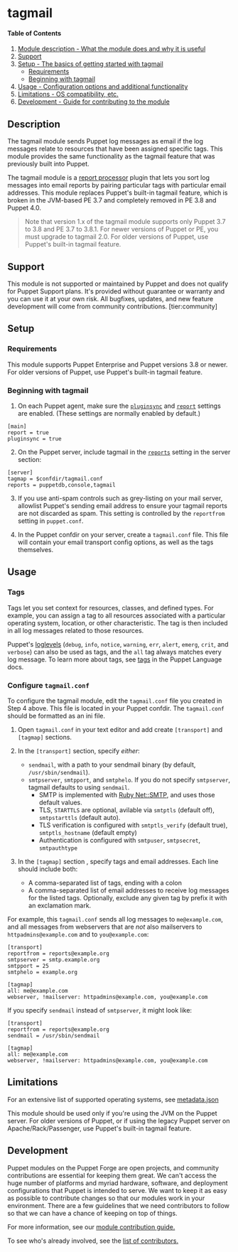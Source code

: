# tagmail

#### Table of Contents

1. [Module description - What the module does and why it is useful](#description)
2. [Support](#support)
3. [Setup - The basics of getting started with tagmail](#setup)
   * [Requirements](#requirements)
   * [Beginning with tagmail](#beginning-with-tagmail)
4. [Usage - Configuration options and additional functionality](#usage)
5. [Limitations - OS compatibility, etc.](#limitations)
6. [Development - Guide for contributing to the module](#development)


## Description

The tagmail module sends Puppet log messages as email if the log messages relate to resources that have been assigned specific tags. This module provides the same functionality as the tagmail feature that was previously built into Puppet.

The tagmail module is a [report processor](https://puppet.com/docs/puppet/latest/reporting_write_processors.html) plugin that lets you sort log messages into email reports by pairing particular tags with particular email addresses. This module replaces Puppet's built-in tagmail feature, which is broken in the JVM-based PE 3.7 and completely removed in PE 3.8 and Puppet 4.0.

> Note that version 1.x of the tagmail module supports only Puppet 3.7 to 3.8 and PE 3.7 to 3.8.1. For newer versions of Puppet or PE, you must upgrade to tagmail 2.0. For older versions of Puppet, use Puppet's built-in tagmail feature.

## Support

This module is not supported or maintained by Puppet and does not qualify for Puppet Support plans.
It's provided without guarantee or warranty and you can use it at your own risk.
All bugfixes, updates, and new feature development will come from community contributions.
[tier:community]

## Setup

### Requirements

This module supports Puppet Enterprise and Puppet versions 3.8 or newer. For older versions of Puppet, use Puppet's built-in tagmail feature.

### Beginning with tagmail

1. On each Puppet agent, make sure the [`pluginsync`](https://docs.puppet.com/puppet/latest/configuration.html#pluginsync) and [`report`](https://docs.puppet.com/puppet/latest/configuration.html#report) settings are enabled. (These settings are normally enabled by default.)

  ```
[main]
report = true
pluginsync = true
  ```

2. On the Puppet server, include tagmail in the [`reports`](https://docs.puppetlabs.com/puppet/latest/configuration.html#reports) setting in the server section:

  ```
[server]
tagmap = $confdir/tagmail.conf
reports = puppetdb,console,tagmail
  ```

3. If you use anti-spam controls such as grey-listing on your mail server, allowlist Puppet's sending email address to ensure your tagmail reports are not discarded as spam. This setting is controlled by the `reportfrom` setting in `puppet.conf`.

4. In the Puppet confdir on your server, create a `tagmail.conf` file. This file will contain your email transport config options, as well as the tags themselves.

## Usage

### Tags

Tags let you set context for resources, classes, and defined types. For example, you can assign a tag to all resources associated with a particular operating system, location, or other characteristic. The tag is then included in all log messages related to those resources.

Puppet's [loglevels](https://docs.puppet.com/puppet/latest/metaparameter.html#loglevel) (`debug`, `info`, `notice`, `warning`, `err`, `alert`, `emerg`, `crit`, and `verbose`) can also be used as tags, and the `all` tag always matches every log message. To learn more about tags, see [tags](https://puppet.com/docs/puppet/latest/lang_tags.html) in the Puppet Language docs.

### Configure `tagmail.conf`

To configure the tagmail module, edit the `tagmail.conf` file you created in Step 4 above. This file is located in your Puppet confdir. The `tagmail.conf` should be formatted as an ini file.

1. Open `tagmail.conf` in your text editor and add create `[transport]` and `[tagmap]` sections.

1. In the `[transport]` section, specify _either_:

   * `sendmail`, with a path to your sendmail binary (by default, `/usr/sbin/sendmail`).
   * `smtpserver`, `smtpport`, and `smtphelo`. If you do not specify `smtpserver`, tagmail defaults to using `sendmail`.
     * SMTP is implemented with [Ruby Net::SMTP](https://github.com/ruby/net-smtp/blob/9e44412d0da2dc7697bc45973e9ed12f5b4acfb5/lib/net/smtp.rb#L477-L529), and uses those default values.
     * TLS, `STARTTLS` are optional, avilable via `smtptls` (default off), `smtpstarttls` (default auto).
     * TLS verification is configured with `smtptls_verify` (default true), `smtptls_hostname` (default empty)
     * Authentication is configured with `smtpuser`, `smtpsecret`, `smtpauthtype`

1. In the `[tagmap]` section , specify tags and email addresses. Each line should include both:

   * A comma-separated list of tags, ending with a colon
   * A comma-separated list of email addresses to receive log messages for the listed tags. Optionally, exclude any given tag by prefix it with an exclamation mark.

For example, this `tagmail.conf` sends all log messages to `me@example.com`, and all messages from webservers that are *not* also mailservers to `httpadmins@example.com` and to `you@example.com`:

```
[transport]
reportfrom = reports@example.org
smtpserver = smtp.example.org
smtpport = 25
smtphelo = example.org

[tagmap]
all: me@example.com
webserver, !mailserver: httpadmins@example.com, you@example.com
```

If you specify `sendmail` instead of `smtpserver`, it might look like:

```
[transport]
reportfrom = reports@example.org
sendmail = /usr/sbin/sendmail

[tagmap]
all: me@example.com
webserver, !mailserver: httpadmins@example.com, you@example.com
```

## Limitations

For an extensive list of supported operating systems, see [metadata.json](https://github.com/puppetlabs/puppetlabs-tagmail/blob/main/metadata.json)

This module should be used only if you're using the JVM on the Puppet server. For older versions of Puppet, or if using the legacy Puppet server on Apache/Rack/Passenger, use Puppet's built-in tagmail feature.

## Development

Puppet modules on the Puppet Forge are open projects, and community contributions are essential for keeping them great. We can't access the huge number of platforms and myriad hardware, software, and deployment configurations that Puppet is intended to serve. We want to keep it as easy as possible to contribute changes so that our modules work in your environment. There are a few guidelines that we need contributors to follow so that we can have a chance of keeping on top of things.

For more information, see our [module contribution guide.](https://puppet.com/docs/puppet/latest/contributing.html)

To see who's already involved, see the [list of contributors.](https://github.com/puppetlabs/puppetlabs-tagmail/graphs/contributors)
